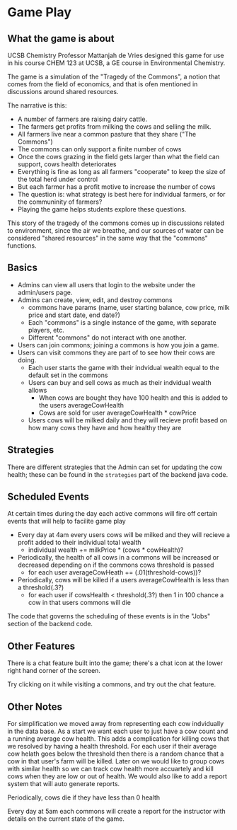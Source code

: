 # Game Play

## What the game is about

UCSB Chemistry Professor Mattanjah de Vries designed this game for use in his course CHEM 123 at UCSB, a GE course in Environmental Chemistry.

The game is a simulation of the "Tragedy of the Commons", a notion that comes from the field of economics, and that is ofen mentioned in discussions around shared resources.  

The narrative is this:

* A number of farmers are raising dairy cattle.
* The farmers get profits from milking the cows and selling the milk.
* All farmers live near a common pasture that they share ("The Commons")
* The commons can only support a finite number of cows
* Once the cows grazing in the field gets larger than what the field can support, cows health deteriorates
* Everything is fine as long as all farmers "cooperate" to keep the size of the total herd under control
* But each farmer has a profit motive to increase the number of cows
* The question is: what strategy is best here for  individual farmers, or for the communinity of farmers?
* Playing the game helps students explore these questions.
  
This story of the tragedy of the commons comes up in discussions related to environment, since the air we breathe, and our sources of water can be considered "shared resources" in the same way that the "commons" functions.



## Basics
- Admins can view all users that login to the website under the admin/users page. 
- Admins can create, view, edit, and destroy commons
    - commons have params (name, user starting balance, cow price, milk price and start date, end date?)
    - Each "commons" is a single instance of the game, with separate players, etc.
    - Different "commons" do not interact with one another.
- Users can join commons; joining a commons is how you join a game.
- Users can visit commons they are part of to see how their cows are doing.
    - Each user starts the game with their indvidual wealth equal to the default set in the commons
    - Users can buy and sell cows as much as their indvidual wealth allows
        - When cows are bought they have 100 health and this is added to the users averageCowHealth
        - Cows are sold for user averageCowHealth * cowPrice
    - Users cows will be milked daily and they will recieve profit based on how many cows they have and how healthy they are

## Strategies

There are different strategies that the Admin can set for updating the cow health; these can be found in the `strategies` part of the backend java code.

## Scheduled Events

At certain times during the day each active commons will fire off certain events that will help to facilite game play

* Every day at 4am every users cows will be milked and they will recieve a profit added to their individual total wealth
  - individual wealth += milkPrice * (cows * cowHealth)?
* Periodically, the health of all cows in a commons will be increased or decreased depending on if the commons cows threshold is passed
  - for each user averageCowHeath += (.01(threshold-cows))?
* Periodically, cows will be killed if a users averageCowHealth is less than a threshold(.3?) 
  - for each user if cowsHealth < threshold(.3?) then 1 in 100 chance a cow in that users commons will die

The code that governs the scheduling of these events is in the "Jobs" section of the backend code.

## Other Features

There is a chat feature built into the game; there's a chat icon at the lower right hand corner of the screen.

Try clicking on it while visiting a commons, and try out the chat feature.

## Other Notes

For simplification we moved away from representing each cow indvidually in the data base. As a start we want each user to just have a cow count and a running average cow health. This adds a complication for killing cows that we resolved by having a health threshold. For each user if their average cow helath goes below the threshold then there is a random chance that a cow in that user's farm will be killed. Later on we would like to group cows with similar health so we can track cow health more accuartely and kill cows when they are low or out of health. We would also like to add a report system that will auto generate reports. 

Periodically, cows die if they have less than 0 health

Every day at 5am each commons will create a report for the instructor with details on the current state of the game.
